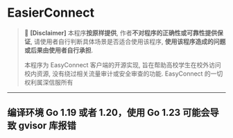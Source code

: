 # EasierConnect

> 🚫 **[Disclaimer]**
> 本程序**按原样提供**, 作者**不对程序的正确性或可靠性提供保证**, 请使用者自行判断具体场景是否适合使用该程序, **使用该程序造成的问题或后果由使用者自行承担**.
>
> 本程序为 EasyConnect 客户端的开源实现, 旨在帮助高校学生在校外访问校内资源, 没有绕过相关流量审计或安全审查的功能. EasyConnect 的一切权利属深信服所有

---

## 编译环境 Go 1.19 或者 1.20，使用 Go 1.23 可能会导致 gvisor 库报错
